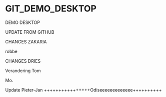 # GIT_DEMO_DESKTOP

DEMO DESKTOP

UPDATE FROM GITHUB


CHANGES ZAKARIA

robbe


CHANGES DRIES

Verandering Tom

Mo.


Update Pieter-Jan
++++++++++++++++Odiseeeeeeeeeeeee++++++++++
